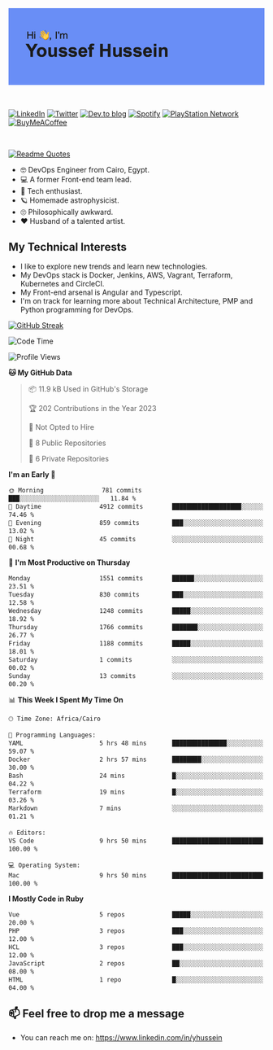 [![Youssef's GitHub Banner](./assets/youssef-hussein.png)](https://github.com/yorki404)

</br>

[![LinkedIn](https://img.shields.io/badge/linkedin-%230077B5.svg?style=for-the-badge&logo=linkedin&logoColor=white)](https://www.linkedin.com/in/yhussein/)
[![Twitter](https://img.shields.io/badge/yorki404-%231DA1F2.svg?style=for-the-badge&logo=Twitter&logoColor=white)](https://twitter.com/yorki404)
[![Dev.to blog](https://img.shields.io/badge/dev.to-0A0A0A?style=for-the-badge&logo=dev.to&logoColor=white)](https://dev.to/yorki404)
[![Spotify](https://img.shields.io/badge/Spotify-1ED760?style=for-the-badge&logo=spotify&logoColor=white)](https://open.spotify.com/user/yorki404)
[![PlayStation Network](https://img.shields.io/badge/PSN-%230070D1.svg?style=for-the-badge&logo=Playstation&logoColor=white)](https://psnprofiles.com/yorki404)
[![BuyMeACoffee](https://img.shields.io/badge/Buy%20Me%20a%20Coffee-ffdd00?style=for-the-badge&logo=buy-me-a-coffee&logoColor=black)](https://www.buymeacoffee.com/Yorki404)

</br>

[![Readme Quotes](https://quotes-github-readme.vercel.app/api?type=horizontal&theme=dark)](https://github.com/piyushsuthar/github-readme-quotes)


- :nerd_face: DevOps Engineer from Cairo, Egypt.
- :computer: A former Front-end team lead.
- :satellite: Tech enthusiast.
- :ringed_planet: Homemade astrophysicist.
- :roll_eyes: Philosophically awkward.
- :heart: Husband of a talented artist.

## My Technical Interests

- I like to explore new trends and learn new technologies.
- My DevOps stack is Docker, Jenkins, AWS, Vagrant, Terraform, Kubernetes and CircleCI.
- My Front-end arsenal is Angular and Typescript.
- I'm on track for learning more about Technical Architecture, PMP and Python programming for DevOps.

[![GitHub Streak](https://github-readme-streak-stats.herokuapp.com/?user=yorki404&theme=dark)](https://git.io/streak-stats)

<!--START_SECTION:waka-->
![Code Time](http://img.shields.io/badge/Code%20Time-423%20hrs%2041%20mins-blue)

![Profile Views](http://img.shields.io/badge/Profile%20Views-7-blue)

**🐱 My GitHub Data** 

> 📦 11.9 kB Used in GitHub's Storage 
 > 
> 🏆 202 Contributions in the Year 2023
 > 
> 🚫 Not Opted to Hire
 > 
> 📜 8 Public Repositories 
 > 
> 🔑 6 Private Repositories 
 > 
**I'm an Early 🐤** 

```text
🌞 Morning                781 commits         ███░░░░░░░░░░░░░░░░░░░░░░   11.84 % 
🌆 Daytime                4912 commits        ███████████████████░░░░░░   74.46 % 
🌃 Evening                859 commits         ███░░░░░░░░░░░░░░░░░░░░░░   13.02 % 
🌙 Night                  45 commits          ░░░░░░░░░░░░░░░░░░░░░░░░░   00.68 % 
```
📅 **I'm Most Productive on Thursday** 

```text
Monday                   1551 commits        ██████░░░░░░░░░░░░░░░░░░░   23.51 % 
Tuesday                  830 commits         ███░░░░░░░░░░░░░░░░░░░░░░   12.58 % 
Wednesday                1248 commits        █████░░░░░░░░░░░░░░░░░░░░   18.92 % 
Thursday                 1766 commits        ███████░░░░░░░░░░░░░░░░░░   26.77 % 
Friday                   1188 commits        █████░░░░░░░░░░░░░░░░░░░░   18.01 % 
Saturday                 1 commits           ░░░░░░░░░░░░░░░░░░░░░░░░░   00.02 % 
Sunday                   13 commits          ░░░░░░░░░░░░░░░░░░░░░░░░░   00.20 % 
```


📊 **This Week I Spent My Time On** 

```text
🕑︎ Time Zone: Africa/Cairo

💬 Programming Languages: 
YAML                     5 hrs 48 mins       ███████████████░░░░░░░░░░   59.07 % 
Docker                   2 hrs 57 mins       ████████░░░░░░░░░░░░░░░░░   30.00 % 
Bash                     24 mins             █░░░░░░░░░░░░░░░░░░░░░░░░   04.22 % 
Terraform                19 mins             █░░░░░░░░░░░░░░░░░░░░░░░░   03.26 % 
Markdown                 7 mins              ░░░░░░░░░░░░░░░░░░░░░░░░░   01.21 % 

🔥 Editors: 
VS Code                  9 hrs 50 mins       █████████████████████████   100.00 % 

💻 Operating System: 
Mac                      9 hrs 50 mins       █████████████████████████   100.00 % 
```

**I Mostly Code in Ruby** 

```text
Vue                      5 repos             █████░░░░░░░░░░░░░░░░░░░░   20.00 % 
PHP                      3 repos             ███░░░░░░░░░░░░░░░░░░░░░░   12.00 % 
HCL                      3 repos             ███░░░░░░░░░░░░░░░░░░░░░░   12.00 % 
JavaScript               2 repos             ██░░░░░░░░░░░░░░░░░░░░░░░   08.00 % 
HTML                     1 repo              █░░░░░░░░░░░░░░░░░░░░░░░░   04.00 % 
```




<!--END_SECTION:waka-->

## 📫 Feel free to drop me a message
- You can reach me on: https://www.linkedin.com/in/yhussein
